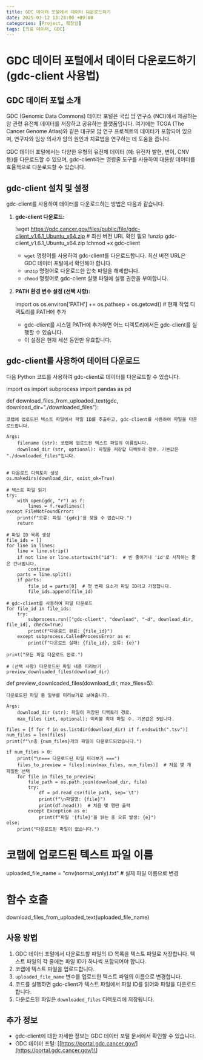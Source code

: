 ```yaml
---
title: GDC 데이터 포털에서 데이터 다운로드하기
date: 2025-03-12 13:28:00 +09:00
categories: [Project, 췌장암]
tags: [의료 데이터, GDC]
---
```

# GDC 데이터 포털에서 데이터 다운로드하기 (gdc-client 사용법)

## GDC 데이터 포털 소개

GDC (Genomic Data Commons) 데이터 포털은 국립 암 연구소 (NCI)에서 제공하는 암 관련 유전체 데이터를 저장하고 공유하는 플랫폼입니다. 여기에는 TCGA (The Cancer Genome Atlas)와 같은 대규모 암 연구 프로젝트의 데이터가 포함되어 있으며, 연구자와 임상 의사가 암의 원인과 치료법을 연구하는 데 도움을 줍니다.

GDC 데이터 포털에서는 다양한 유형의 유전체 데이터 (예: 유전자 발현, 변이, CNV 등)를 다운로드할 수 있으며, gdc-client라는 명령줄 도구를 사용하여 대용량 데이터를 효율적으로 다운로드할 수 있습니다.

## gdc-client 설치 및 설정

gdc-client를 사용하여 데이터를 다운로드하는 방법은 다음과 같습니다.

1.  **gdc-client 다운로드:**


    !wget https://gdc.cancer.gov/files/public/file/gdc-client_v1.6.1_Ubuntu_x64.zip  # 최신 버전 URL 확인 필요
    !unzip gdc-client_v1.6.1_Ubuntu_x64.zip
    !chmod +x gdc-client


    * `wget` 명령어를 사용하여 gdc-client를 다운로드합니다. 최신 버전 URL은 GDC 데이터 포털에서 확인해야 합니다.
    * `unzip` 명령어로 다운로드한 압축 파일을 해제합니다.
    * `chmod` 명령어로 gdc-client 실행 파일에 실행 권한을 부여합니다.

2.  **PATH 환경 변수 설정 (선택 사항):**

    
    import os
    os.environ['PATH'] += os.pathsep + os.getcwd()  # 현재 작업 디렉토리를 PATH에 추가
    

    * gdc-client를 시스템 PATH에 추가하면 어느 디렉토리에서든 gdc-client를 실행할 수 있습니다.
    * 이 설정은 현재 세션 동안만 유효합니다.

## gdc-client를 사용하여 데이터 다운로드

다음 Python 코드를 사용하여 gdc-client로 데이터를 다운로드할 수 있습니다.


import os
import subprocess
import pandas as pd

def download_files_from_uploaded_text(gdc, download_dir="./downloaded_files"):
    
    코랩에 업로드된 텍스트 파일에서 파일 ID를 추출하고, gdc-client를 사용하여 파일을 다운로드합니다.

    Args:
        filename (str): 코랩에 업로드된 텍스트 파일의 이름입니다.
        download_dir (str, optional): 파일을 저장할 디렉토리 경로. 기본값은 "./downloaded_files"입니다.
    

    # 다운로드 디렉토리 생성
    os.makedirs(download_dir, exist_ok=True)

    # 텍스트 파일 읽기
    try:
        with open(gdc, "r") as f:
            lines = f.readlines()
    except FileNotFoundError:
        print(f"오류: 파일 '{gdc}'을 찾을 수 없습니다.")
        return

    # 파일 ID 목록 생성
    file_ids = []
    for line in lines:
        line = line.strip()
        if not line or line.startswith("id"):  # 빈 줄이거나 'id'로 시작하는 줄은 건너뜁니다.
            continue
        parts = line.split()
        if parts:
            file_id = parts[0]  # 첫 번째 요소가 파일 ID라고 가정합니다.
            file_ids.append(file_id)

    # gdc-client를 사용하여 파일 다운로드
    for file_id in file_ids:
        try:
            subprocess.run(["gdc-client", "download", "-d", download_dir, file_id], check=True)
            print(f"다운로드 완료: {file_id}")
        except subprocess.CalledProcessError as e:
            print(f"다운로드 실패: {file_id}, 오류: {e}")

    print("모든 파일 다운로드 완료.")

    # (선택 사항) 다운로드된 파일 내용 미리보기
    preview_downloaded_files(download_dir)

def preview_downloaded_files(download_dir, max_files=5):
    
    다운로드된 파일 중 일부를 미리보기로 보여줍니다.

    Args:
        download_dir (str): 파일이 저장된 디렉토리 경로.
        max_files (int, optional): 미리볼 최대 파일 수. 기본값은 5입니다.
    
    files = [f for f in os.listdir(download_dir) if f.endswith(".tsv")]
    num_files = len(files)
    print(f"\n총 {num_files}개의 파일이 다운로드되었습니다.")

    if num_files > 0:
        print("\n=== 다운로드된 파일 미리보기 ===")
        files_to_preview = files[:min(max_files, num_files)]  # 처음 몇 개 파일만 선택
        for file in files_to_preview:
            file_path = os.path.join(download_dir, file)
            try:
                df = pd.read_csv(file_path, sep='\t')
                print(f"\n파일명: {file}")
                print(df.head())  # 처음 몇 행만 출력
            except Exception as e:
                print(f"파일 '{file}'을 읽는 중 오류 발생: {e}")
    else:
        print("다운로드된 파일이 없습니다.")

# 코랩에 업로드된 텍스트 파일 이름
uploaded_file_name = "cnv(normal_only).txt"  # 실제 파일 이름으로 변경

# 함수 호출
download_files_from_uploaded_text(uploaded_file_name)


## 사용 방법

1.  GDC 데이터 포털에서 다운로드할 파일의 ID 목록을 텍스트 파일로 저장합니다. 텍스트 파일의 각 줄에는 파일 ID가 하나씩 포함되어야 합니다.
2.  코랩에 텍스트 파일을 업로드합니다.
3.  `uploaded_file_name` 변수를 업로드한 텍스트 파일의 이름으로 변경합니다.
4.  코드를 실행하면 gdc-client가 텍스트 파일에서 파일 ID를 읽어와 파일을 다운로드합니다.
5.  다운로드된 파일은 `downloaded_files` 디렉토리에 저장됩니다.

## 추가 정보

* gdc-client에 대한 자세한 정보는 GDC 데이터 포털 문서에서 확인할 수 있습니다.
* GDC 데이터 포털: \[[https://portal.gdc.cancer.gov/](https://portal.gdc.cancer.gov/)\]
